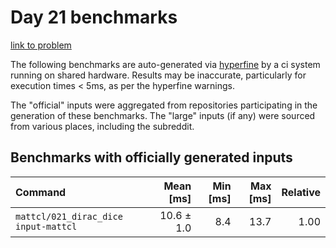 # Day 21 benchmarks

[link to problem](http://adventofcode.com/2021/day/21)

The following benchmarks are auto-generated via [hyperfine](https://github.com/sharkdp/hyperfine) by a ci system running on shared hardware. Results may be inaccurate, particularly for execution times < 5ms, as per the hyperfine warnings.

The "official" inputs were aggregated from repositories participating in the generation of these benchmarks. The "large" inputs (if any) were sourced from various places, including the subreddit.

## Benchmarks with officially generated inputs
| Command | Mean [ms] | Min [ms] | Max [ms] | Relative |
|:---|---:|---:|---:|---:|
| `mattcl/021_dirac_dice input-mattcl` | 10.6 ± 1.0 | 8.4 | 13.7 | 1.00 |
